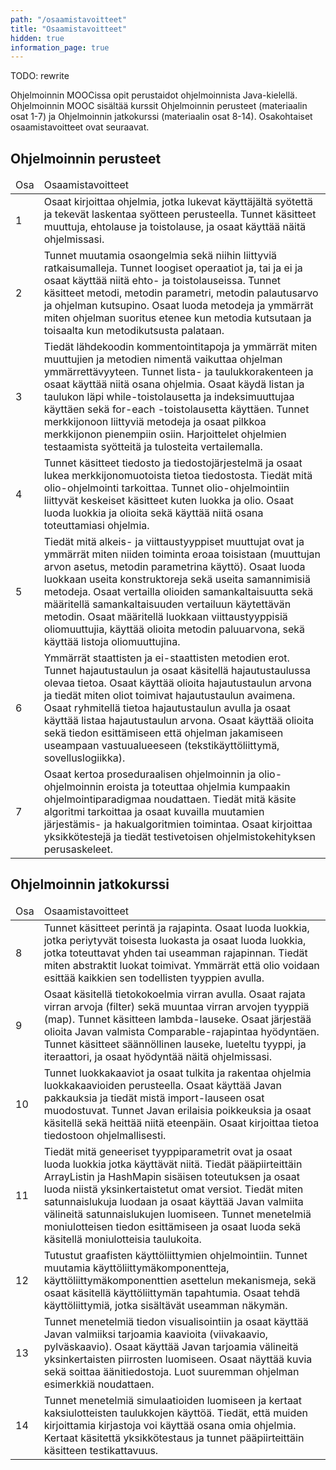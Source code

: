 ```yaml
---
path: "/osaamistavoitteet"
title: "Osaamistavoitteet"
hidden: true
information_page: true
---
```


TODO: rewrite

Ohjelmoinnin MOOCissa opit perustaidot ohjelmoinnista Java-kielellä. Ohjelmoinnin MOOC sisältää kurssit Ohjelmoinnin perusteet (materiaalin osat 1-7) ja Ohjelmoinnin jatkokurssi (materiaalin osat 8-14). Osakohtaiset osaamistavoitteet ovat seuraavat.

## Ohjelmoinnin perusteet

<table>
    <thead>
    <tr>
        <td>Osa</td>
        <td>Osaamistavoitteet</td>
    </tr>
    </thead>
    <tbody>
    <tr>
        <td>1</td>
        <td>
        Osaat kirjoittaa ohjelmia, jotka lukevat käyttäjältä syötettä ja
        tekevät laskentaa syötteen perusteella. Tunnet käsitteet
        muuttuja, ehtolause ja toistolause, ja osaat käyttää näitä
        ohjelmissasi.
        </td>
    </tr>
    <tr>
        <td>2</td>
        <td>
        Tunnet muutamia osaongelmia sekä niihin liittyviä
        ratkaisumalleja. Tunnet loogiset operaatiot ja, tai ja ei ja
        osaat käyttää niitä ehto- ja toistolauseissa. Tunnet käsitteet
        metodi, metodin parametri, metodin palautusarvo ja ohjelman
        kutsupino. Osaat luoda metodeja ja ymmärrät miten ohjelman
        suoritus etenee kun metodia kutsutaan ja toisaalta kun
        metodikutsusta palataan.
        </td>
    </tr>
    <tr>
        <td>3</td>
        <td>
        Tiedät lähdekoodin kommentointitapoja ja ymmärrät miten
        muuttujien ja metodien nimentä vaikuttaa ohjelman
        ymmärrettävyyteen. Tunnet lista- ja taulukkorakenteen ja osaat
        käyttää niitä osana ohjelmia. Osaat käydä listan ja taulukon
        läpi while-toistolausetta ja indeksimuuttujaa käyttäen sekä
        for-each -toistolausetta käyttäen. Tunnet merkkijonoon liittyviä
        metodeja ja osaat pilkkoa merkkijonon pienempiin osiin.
        Harjoittelet ohjelmien testaamista syötteitä ja tulosteita
        vertailemalla.
        </td>
    </tr>
    <tr>
        <td>4</td>
        <td>
        Tunnet käsitteet tiedosto ja tiedostojärjestelmä ja osaat lukea
        merkkijonomuotoista tietoa tiedostosta. Tiedät mitä
        olio-ohjelmointi tarkoittaa. Tunnet olio-ohjelmointiin liittyvät
        keskeiset käsitteet kuten luokka ja olio. Osaat luoda luokkia ja
        olioita sekä käyttää niitä osana toteuttamiasi ohjelmia.
        </td>
    </tr>
    <tr>
        <td>5</td>
        <td>
        Tiedät mitä alkeis- ja viittaustyyppiset muuttujat ovat ja
        ymmärrät miten niiden toiminta eroaa toisistaan (muuttujan arvon
        asetus, metodin parametrina käyttö). Osaat luoda luokkaan useita
        konstruktoreja sekä useita samannimisiä metodeja. Osaat
        vertailla olioiden samankaltaisuutta sekä määritellä
        samankaltaisuuden vertailuun käytettävän metodin. Osaat
        määritellä luokkaan viittaustyyppisiä oliomuuttujia, käyttää
        olioita metodin paluuarvona, sekä käyttää listoja
        oliomuuttujina.
        </td>
    </tr>
    <tr>
        <td>6</td>
        <td>
        Ymmärrät staattisten ja ei-staattisten metodien erot. Tunnet
        hajautustaulun ja osaat käsitellä hajautustaulussa olevaa
        tietoa. Osaat käyttää olioita hajautustaulun arvona ja tiedät
        miten oliot toimivat hajautustaulun avaimena. Osaat ryhmitellä
        tietoa hajautustaulun avulla ja osaat käyttää listaa
        hajautustaulun arvona. Osaat käyttää olioita sekä tiedon
        esittämiseen että ohjelman jakamiseen useampaan vastuualueeseen
        (tekstikäyttöliittymä, sovelluslogiikka).
        </td>
    </tr>
    <tr>
        <td>7</td>
        <td>
        Osaat kertoa proseduraalisen ohjelmoinnin ja olio-ohjelmoinnin
        eroista ja toteuttaa ohjelmia kumpaakin ohjelmointiparadigmaa
        noudattaen. Tiedät mitä käsite algoritmi tarkoittaa ja osaat
        kuvailla muutamien järjestämis- ja hakualgoritmien toimintaa.
        Osaat kirjoittaa yksikkötestejä ja tiedät testivetoisen
        ohjelmistokehityksen perusaskeleet.
        </td>
    </tr>
    </tbody>
</table>

## Ohjelmoinnin jatkokurssi

<table>
    <thead>
    <tr>
        <td>Osa</td>
        <td>Osaamistavoitteet</td>
    </tr>
    </thead>
    <tbody>
    <tr>
        <td>8</td>
        <td>
        Tunnet käsitteet perintä ja rajapinta. Osaat luoda luokkia,
        jotka periytyvät toisesta luokasta ja osaat luoda luokkia, jotka
        toteuttavat yhden tai useamman rajapinnan. Tiedät miten
        abstraktit luokat toimivat. Ymmärrät että olio voidaan esittää
        kaikkien sen todellisten tyyppien avulla.
        </td>
    </tr>
    <tr>
        <td>9</td>
        <td>
        Osaat käsitellä tietokokoelmia virran avulla. Osaat rajata
        virran arvoja (filter) sekä muuntaa virran arvojen tyyppiä
        (map). Tunnet käsitteen lambda-lauseke. Osaat järjestää olioita
        Javan valmista Comparable-rajapintaa hyödyntäen. Tunnet
        käsitteet säännöllinen lauseke, lueteltu tyyppi, ja iteraattori,
        ja osaat hyödyntää näitä ohjelmissasi.
        </td>
    </tr>
    <tr>
        <td>10</td>
        <td>
        Tunnet luokkakaaviot ja osaat tulkita ja rakentaa ohjelmia
        luokkakaavioiden perusteella. Osaat käyttää Javan pakkauksia ja
        tiedät mistä import-lauseen osat muodostuvat. Tunnet Javan
        erilaisia poikkeuksia ja osaat käsitellä sekä heittää niitä
        eteenpäin. Osaat kirjoittaa tietoa tiedostoon ohjelmallisesti.
        </td>
    </tr>
    <tr>
        <td>11</td>
        <td>
        Tiedät mitä geneeriset tyyppiparametrit ovat ja osaat luoda
        luokkia jotka käyttävät niitä. Tiedät pääpiirteittäin
        ArrayListin ja HashMapin sisäisen toteutuksen ja osaat luoda
        niistä yksinkertaistetut omat versiot. Tiedät miten
        satunnaislukuja luodaan ja osaat käyttää Javan valmiita
        välineitä satunnaislukujen luomiseen. Tunnet menetelmiä
        moniulotteisen tiedon esittämiseen ja osaat luoda sekä käsitellä
        moniulotteisia taulukoita.
        </td>
    </tr>
    <tr>
        <td>12</td>
        <td>
        Tutustut graafisten käyttöliittymien ohjelmointiin. Tunnet
        muutamia käyttöliittymäkomponentteja,
        käyttöliittymäkomponenttien asettelun mekanismeja, sekä osaat
        käsitellä käyttöliittymän tapahtumia. Osaat tehdä
        käyttöliittymiä, jotka sisältävät useamman näkymän.
        </td>
    </tr>
    <tr>
        <td>13</td>
        <td>
        Tunnet menetelmiä tiedon visualisointiin ja osaat käyttää Javan
        valmiiksi tarjoamia kaavioita (viivakaavio, pylväskaavio). Osaat
        käyttää Javan tarjoamia välineitä yksinkertaisten piirrosten
        luomiseen. Osaat näyttää kuvia sekä soittaa äänitiedostoja. Luot
        suuremman ohjelman esimerkkiä noudattaen.
        </td>
    </tr>
    <tr>
        <td>14</td>
        <td>
        Tunnet menetelmiä simulaatioiden luomiseen ja kertaat
        kaksiulotteisten taulukkojen käyttöä. Tiedät, että muiden
        kirjoittamia kirjastoja voi käyttää osana omia ohjelmia. Kertaat
        käsitettä yksikkötestaus ja tunnet pääpiirteittäin käsitteen
        testikattavuus.
        </td>
    </tr>
    </tbody>
</table>
